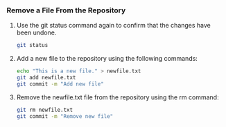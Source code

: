 ### Remove a File From the Repository

1. Use the git status command again to confirm that the changes have been undone.

   ```bash
   git status
   ```

2. Add a new file to the repository using the following commands:

   ```bash
   echo "This is a new file." > newfile.txt
   git add newfile.txt
   git commit -m "Add new file"
   ```

3. Remove the newfile.txt file from the repository using the rm command:

   ```bash
   git rm newfile.txt
   git commit -m "Remove new file"
   ```